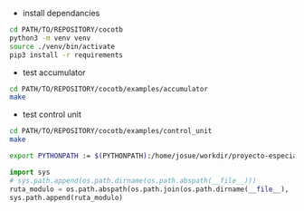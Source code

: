 
- install dependancies
```bash
cd PATH/TO/REPOSITORY/cocotb
python3 -m venv venv
source ./venv/bin/activate
pip3 install -r requirements
```
- test accumulator
```bash
cd PATH/TO/REPOSITORY/cocotb/examples/accumulator
make
```
- test control unit 
```bash
cd PATH/TO/REPOSITORY/cocotb/examples/control_unit
make
```


```bash
export PYTHONPATH := $(PYTHONPATH):/home/josue/workdir/proyecto-especializacion-final
```


```python
import sys
# sys.path.append(os.path.dirname(os.path.abspath(__file__)))
ruta_modulo = os.path.abspath(os.path.join(os.path.dirname(__file__), '..', '..', 'src'))
sys.path.append(ruta_modulo)
```
